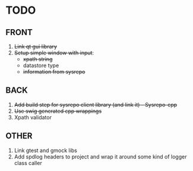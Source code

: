 # TODO
## FRONT
1. ~~Link qt gui library~~
2. ~~Setup simple window with input~~:
    - ~~xpath string~~
    - datastore type
    - ~~information from sysrepo~~

## BACK
1. ~~Add build step for sysrepo client library (and link it) - Sysrepo-cpp~~
2. ~~Use swig generated cpp wrappings~~
3. Xpath validator

## OTHER
1. Link gtest and gmock libs
2. Add spdlog headers to project and wrap it around some kind of logger class caller